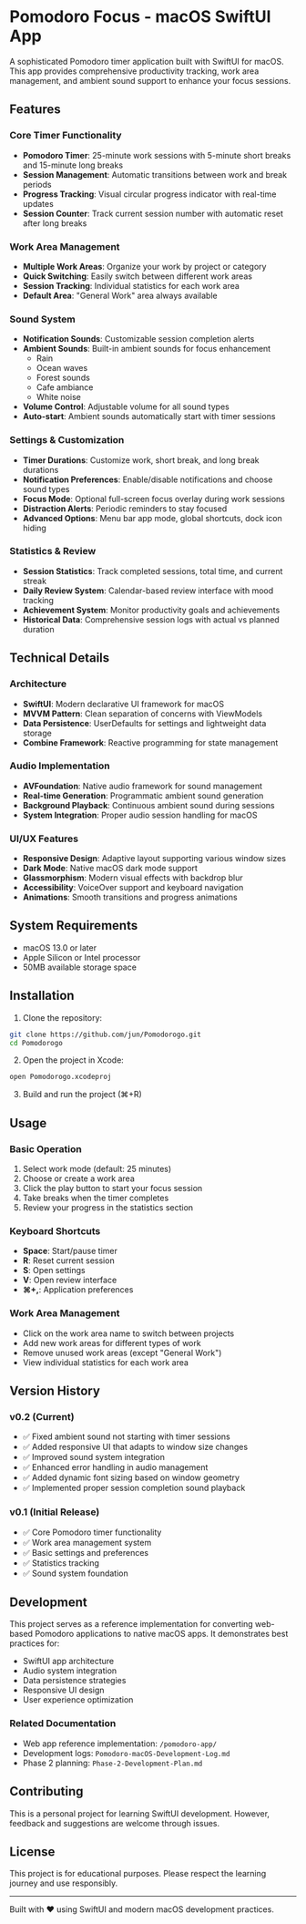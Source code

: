 # Pomodoro Focus - macOS SwiftUI App

A sophisticated Pomodoro timer application built with SwiftUI for macOS. This app provides comprehensive productivity tracking, work area management, and ambient sound support to enhance your focus sessions.

## Features

### Core Timer Functionality
- **Pomodoro Timer**: 25-minute work sessions with 5-minute short breaks and 15-minute long breaks
- **Session Management**: Automatic transitions between work and break periods
- **Progress Tracking**: Visual circular progress indicator with real-time updates
- **Session Counter**: Track current session number with automatic reset after long breaks

### Work Area Management
- **Multiple Work Areas**: Organize your work by project or category
- **Quick Switching**: Easily switch between different work areas
- **Session Tracking**: Individual statistics for each work area
- **Default Area**: "General Work" area always available

### Sound System
- **Notification Sounds**: Customizable session completion alerts
- **Ambient Sounds**: Built-in ambient sounds for focus enhancement
  - Rain
  - Ocean waves
  - Forest sounds
  - Cafe ambiance
  - White noise
- **Volume Control**: Adjustable volume for all sound types
- **Auto-start**: Ambient sounds automatically start with timer sessions

### Settings & Customization
- **Timer Durations**: Customize work, short break, and long break durations
- **Notification Preferences**: Enable/disable notifications and choose sound types
- **Focus Mode**: Optional full-screen focus overlay during work sessions
- **Distraction Alerts**: Periodic reminders to stay focused
- **Advanced Options**: Menu bar app mode, global shortcuts, dock icon hiding

### Statistics & Review
- **Session Statistics**: Track completed sessions, total time, and current streak
- **Daily Review System**: Calendar-based review interface with mood tracking
- **Achievement System**: Monitor productivity goals and achievements
- **Historical Data**: Comprehensive session logs with actual vs planned duration

## Technical Details

### Architecture
- **SwiftUI**: Modern declarative UI framework for macOS
- **MVVM Pattern**: Clean separation of concerns with ViewModels
- **Data Persistence**: UserDefaults for settings and lightweight data storage
- **Combine Framework**: Reactive programming for state management

### Audio Implementation
- **AVFoundation**: Native audio framework for sound management
- **Real-time Generation**: Programmatic ambient sound generation
- **Background Playback**: Continuous ambient sound during sessions
- **System Integration**: Proper audio session handling for macOS

### UI/UX Features
- **Responsive Design**: Adaptive layout supporting various window sizes
- **Dark Mode**: Native macOS dark mode support
- **Glassmorphism**: Modern visual effects with backdrop blur
- **Accessibility**: VoiceOver support and keyboard navigation
- **Animations**: Smooth transitions and progress animations

## System Requirements

- macOS 13.0 or later
- Apple Silicon or Intel processor
- 50MB available storage space

## Installation

1. Clone the repository:
```bash
git clone https://github.com/jun/Pomodorogo.git
cd Pomodorogo
```

2. Open the project in Xcode:
```bash
open Pomodorogo.xcodeproj
```

3. Build and run the project (⌘+R)

## Usage

### Basic Operation
1. Select work mode (default: 25 minutes)
2. Choose or create a work area
3. Click the play button to start your focus session
4. Take breaks when the timer completes
5. Review your progress in the statistics section

### Keyboard Shortcuts
- **Space**: Start/pause timer
- **R**: Reset current session
- **S**: Open settings
- **V**: Open review interface
- **⌘+,**: Application preferences

### Work Area Management
- Click on the work area name to switch between projects
- Add new work areas for different types of work
- Remove unused work areas (except "General Work")
- View individual statistics for each work area

## Version History

### v0.2 (Current)
- ✅ Fixed ambient sound not starting with timer sessions
- ✅ Added responsive UI that adapts to window size changes
- ✅ Improved sound system integration
- ✅ Enhanced error handling in audio management
- ✅ Added dynamic font sizing based on window geometry
- ✅ Implemented proper session completion sound playback

### v0.1 (Initial Release)
- ✅ Core Pomodoro timer functionality
- ✅ Work area management system
- ✅ Basic settings and preferences
- ✅ Statistics tracking
- ✅ Sound system foundation

## Development

This project serves as a reference implementation for converting web-based Pomodoro applications to native macOS apps. It demonstrates best practices for:

- SwiftUI app architecture
- Audio system integration
- Data persistence strategies
- Responsive UI design
- User experience optimization

### Related Documentation
- Web app reference implementation: `/pomodoro-app/`
- Development logs: `Pomodoro-macOS-Development-Log.md`
- Phase 2 planning: `Phase-2-Development-Plan.md`

## Contributing

This is a personal project for learning SwiftUI development. However, feedback and suggestions are welcome through issues.

## License

This project is for educational purposes. Please respect the learning journey and use responsibly.

---

Built with ❤️ using SwiftUI and modern macOS development practices.
